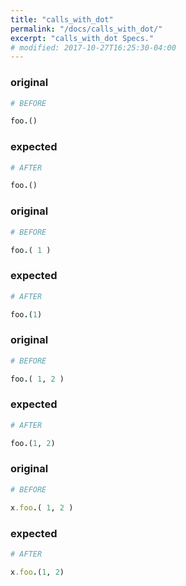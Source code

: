```yaml
---
title: "calls_with_dot"
permalink: "/docs/calls_with_dot/"
excerpt: "calls_with_dot Specs."
# modified: 2017-10-27T16:25:30-04:00
---
```

### original
```ruby
# BEFORE

foo.()

```
### expected
```ruby
# AFTER

foo.()

```
### original
```ruby
# BEFORE

foo.( 1 )

```
### expected
```ruby
# AFTER

foo.(1)

```
### original
```ruby
# BEFORE

foo.( 1, 2 )

```
### expected
```ruby
# AFTER

foo.(1, 2)

```
### original
```ruby
# BEFORE

x.foo.( 1, 2 )

```
### expected
```ruby
# AFTER

x.foo.(1, 2)
```
